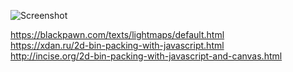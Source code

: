 ![Screenshot](master/result.png)

https://blackpawn.com/texts/lightmaps/default.html <br>
https://xdan.ru/2d-bin-packing-with-javascript.html <br>
http://incise.org/2d-bin-packing-with-javascript-and-canvas.html